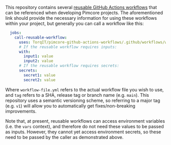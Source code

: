 This repository contains several [reusable GitHub Actions workflows](https://docs.github.com/en/actions/using-workflows/reusing-workflows) that can be referenced when developing Pimcore projects. The aforementioned link should provide the necessary information for using these workflows within your project, but generally you can call a workflow like this:
```yaml
  jobs:
    call-reusable-workflow:
      uses: TorqIT/pimcore-github-actions-workflows/.github/workflows/workflow-file.yml@tag
      # If the reusable workflow requires inputs:
      with:
        input1: value
        input2: value
      # If the reusable workflow requires secrets:
      secrets:
        secret1: value
        secret2: value
```
Where `workflow-file.yml` refers to the actual workflow file you wish to use, and `tag` refers to a SHA, release tag or branch name (e.g. `main`). This repository uses a semantic versioning scheme, so referring to a major tag (e.g. `v1`) will allow you to automatically get fixes/non-breaking improvements.

Note that, at present, reusable workflows can access environment variables (i.e. the `vars` context), and therefore do not need these values to be passed as inputs. However, they cannot yet access environment secrets, so these need to be passed by the caller as demonstrated above.
